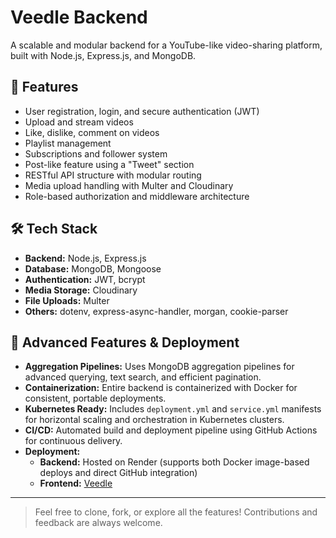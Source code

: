 # Veedle Backend

A scalable and modular backend for a YouTube-like video-sharing platform, built with Node.js, Express.js, and MongoDB.

## 📌 Features

- User registration, login, and secure authentication (JWT)
- Upload and stream videos
- Like, dislike, comment on videos
- Playlist management
- Subscriptions and follower system
- Post-like feature using a "Tweet" section
- RESTful API structure with modular routing
- Media upload handling with Multer and Cloudinary
- Role-based authorization and middleware architecture

## 🛠️ Tech Stack

- **Backend:** Node.js, Express.js
- **Database:** MongoDB, Mongoose
- **Authentication:** JWT, bcrypt
- **Media Storage:** Cloudinary
- **File Uploads:** Multer
- **Others:** dotenv, express-async-handler, morgan, cookie-parser

## 🚀 Advanced Features & Deployment

- **Aggregation Pipelines:** Uses MongoDB aggregation pipelines for advanced querying, text search, and efficient pagination.
- **Containerization:** Entire backend is containerized with Docker for consistent, portable deployments.
- **Kubernetes Ready:** Includes `deployment.yml` and `service.yml` manifests for horizontal scaling and orchestration in Kubernetes clusters.
- **CI/CD:** Automated build and deployment pipeline using GitHub Actions for continuous delivery.
- **Deployment:**
  - **Backend:** Hosted on Render (supports both Docker image-based deploys and direct GitHub integration)
  - **Frontend:** [Veedle](https://your-frontend-link.com)

---

> Feel free to clone, fork, or explore all the features! Contributions and feedback are always welcome.

